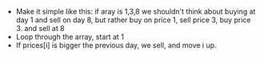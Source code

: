 - Make it simple like this: if aray is 1,3,8 we shouldn't think about buying at day 1 and sell on day 8, but rather buy on price 1, sell price 3, buy price 3. and sell at 8
- Loop through the array, start at 1
- If prices[i] is bigger the previous day, we sell, and move i up.